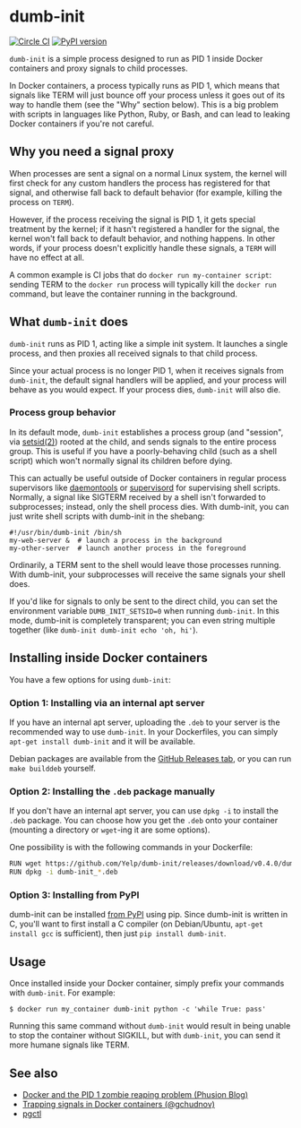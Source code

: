 dumb-init
========

[![Circle CI](https://circleci.com/gh/Yelp/dumb-init.svg?style=svg)](https://circleci.com/gh/Yelp/dumb-init) [![PyPI version](https://badge.fury.io/py/dumb-init.svg)](https://pypi.python.org/pypi/dumb-init)


`dumb-init` is a simple process designed to run as PID 1 inside Docker
containers and proxy signals to child processes.

In Docker containers, a process typically runs as PID 1, which means that
signals like TERM will just bounce off your process unless it goes out of its
way to handle them (see the "Why" section below). This is a big problem with
scripts in languages like Python, Ruby, or Bash, and can lead to leaking Docker
containers if you're not careful.


## Why you need a signal proxy

When processes are sent a signal on a normal Linux system, the kernel will
first check for any custom handlers the process has registered for that signal,
and otherwise fall back to default behavior (for example, killing the process
on `TERM`).

However, if the process receiving the signal is PID 1, it gets special
treatment by the kernel; if it hasn't registered a handler for the signal, the
kernel won't fall back to default behavior, and nothing happens. In other
words, if your process doesn't explicitly handle these signals, a `TERM` will
have no effect at all.

A common example is CI jobs that do `docker run my-container script`: sending
TERM to the `docker run` process will typically kill the `docker run` command,
but leave the container running in the background.


## What `dumb-init` does

`dumb-init` runs as PID 1, acting like a simple init system. It launches a
single process, and then proxies all received signals to that child process.

Since your actual process is no longer PID 1, when it receives signals from
`dumb-init`, the default signal handlers will be applied, and your process will
behave as you would expect. If your process dies, `dumb-init` will also die.


### Process group behavior

In its default mode, `dumb-init` establishes a process group (and "session",
via [setsid(2)](http://man7.org/linux/man-pages/man2/setsid.2.html)) rooted at
the child, and sends signals to the entire process group. This is useful if you
have a poorly-behaving child (such as a shell script) which won't normally
signal its children before dying.

This can actually be useful outside of Docker containers in regular process
supervisors like [daemontools][daemontools] or [supervisord][supervisord] for
supervising shell scripts. Normally, a signal like SIGTERM received by a shell
isn't forwarded to subprocesses; instead, only the shell process dies. With
dumb-init, you can just write shell scripts with dumb-init in the shebang:

    #!/usr/bin/dumb-init /bin/sh
    my-web-server &  # launch a process in the background
    my-other-server  # launch another process in the foreground

Ordinarily, a TERM sent to the shell would leave those processes running. With
dumb-init, your subprocesses will receive the same signals your shell does.

If you'd like for signals to only be sent to the direct child, you can set the
environment variable `DUMB_INIT_SETSID=0` when running `dumb-init`. In this
mode, dumb-init is completely transparent; you can even string multiple
together (like `dumb-init dumb-init echo 'oh, hi'`).


## Installing inside Docker containers

You have a few options for using `dumb-init`:


### Option 1: Installing via an internal apt server

If you have an internal apt server, uploading the `.deb` to your server is the
recommended way to use `dumb-init`. In your Dockerfiles, you can simply
`apt-get install dumb-init` and it will be available.

Debian packages are available from the [GitHub Releases tab][gh-releases], or
you can run `make builddeb` yourself.


### Option 2: Installing the `.deb` package manually

If you don't have an internal apt server, you can use `dpkg -i` to install the
`.deb` package. You can choose how you get the `.deb` onto your container
(mounting a directory or `wget`-ing it are some options).

One possibility is with the following commands in your Dockerfile:

```bash
RUN wget https://github.com/Yelp/dumb-init/releases/download/v0.4.0/dumb-init_0.4.0_amd64.deb
RUN dpkg -i dumb-init_*.deb
```


### Option 3: Installing from PyPI

dumb-init can be installed [from PyPI](https://pypi.python.org/pypi/dumb-init)
using pip. Since dumb-init is written in C, you'll want to first install a C
compiler (on Debian/Ubuntu, `apt-get install gcc` is sufficient), then just
`pip install dumb-init`.


## Usage

Once installed inside your Docker container, simply prefix your commands with
`dumb-init`. For example:

    $ docker run my_container dumb-init python -c 'while True: pass'

Running this same command without `dumb-init` would result in being unable to
stop the container without SIGKILL, but with `dumb-init`, you can send it more
humane signals like TERM.


## See also

* [Docker and the PID 1 zombie reaping problem (Phusion Blog)](https://blog.phusion.nl/2015/01/20/docker-and-the-pid-1-zombie-reaping-problem/)
* [Trapping signals in Docker containers (@gchudnov)](https://medium.com/@gchudnov/trapping-signals-in-docker-containers-7a57fdda7d86)
* [pgctl](https://github.com/Yelp/pgctl)


[daemontools]: http://cr.yp.to/daemontools.html
[supervisord]: http://supervisord.org/
[gh-releases]: https://github.com/Yelp/dumb-init/releases
